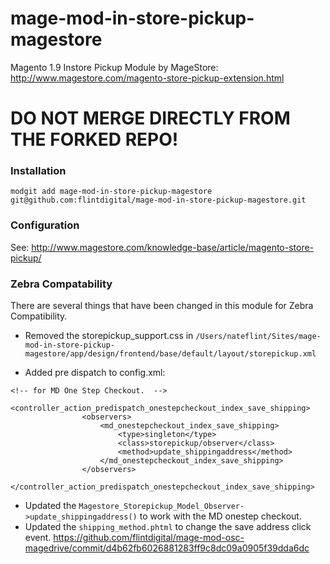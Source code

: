 # mage-mod-in-store-pickup-magestore
Magento 1.9 Instore Pickup Module by MageStore: http://www.magestore.com/magento-store-pickup-extension.html

# DO NOT MERGE DIRECTLY FROM THE FORKED REPO! 

### Installation
`modgit add mage-mod-in-store-pickup-magestore git@github.com:flintdigital/mage-mod-in-store-pickup-magestore.git`

### Configuration
See: http://www.magestore.com/knowledge-base/article/magento-store-pickup/

### Zebra Compatability
There are several things that have been changed in this module for Zebra Compatibility. 

* Removed the storepickup_support.css in `/Users/nateflint/Sites/mage-mod-in-store-pickup-magestore/app/design/frontend/base/default/layout/storepickup.xml`

* Added pre dispatch to config.xml:
````
<!-- for MD One Step Checkout.  -->
          <controller_action_predispatch_onestepcheckout_index_save_shipping>
                <observers>
                    <md_onestepcheckout_index_save_shipping>
                        <type>singleton</type>
                        <class>storepickup/observer</class>
                        <method>update_shippingaddress</method>
                    </md_onestepcheckout_index_save_shipping>
                </observers>
            </controller_action_predispatch_onestepcheckout_index_save_shipping>
````
* Updated the `Magestore_Storepickup_Model_Observer->update_shippingaddress()` to work with the MD onestep checkout. 
* Updated the `shipping_method.phtml` to change the save address click event.  https://github.com/flintdigital/mage-mod-osc-magedrive/commit/d4b62fb6026881283ff9c8dc09a0905f39dda6dc
